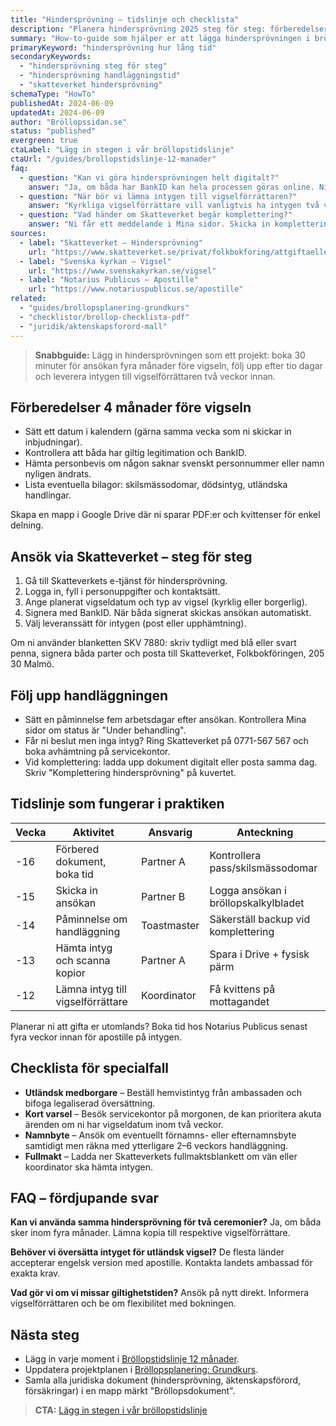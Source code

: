 ```yaml
---
title: "Hindersprövning – tidslinje och checklista"
description: "Planera hindersprövning 2025 steg för steg: förberedelser, ansökan, handläggningstid och leverans av intyg till vigselförrättaren."
summary: "How-to-guide som hjälper er att lägga hindersprövningen i bröllopskalendern med rätt dokument, deadlines och påminnelser."
primaryKeyword: "hindersprövning hur lång tid"
secondaryKeywords:
  - "hindersprövning steg för steg"
  - "hindersprövning handläggningstid"
  - "skatteverket hindersprövning"
schemaType: "HowTo"
publishedAt: 2024-06-09
updatedAt: 2024-06-09
author: "Bröllopssidan.se"
status: "published"
evergreen: true
ctaLabel: "Lägg in stegen i vår bröllopstidslinje"
ctaUrl: "/guides/brollopstidslinje-12-manader"
faq:
  - question: "Kan vi göra hindersprövningen helt digitalt?"
    answer: "Ja, om båda har BankID kan hela processen göras online. Ni får beslutet i Mina sidor och kan beställa intyget till valfri adress eller hämta på servicekontor."
  - question: "När bör vi lämna intygen till vigselförrättaren?"
    answer: "Kyrkliga vigselförrättare vill vanligtvis ha intygen två veckor före vigseln. Borgerliga ceremonier accepterar intygen fram till vigseldagen, men boka in överlämning i god tid för att undvika förseningar."
  - question: "Vad händer om Skatteverket begär komplettering?"
    answer: "Ni får ett meddelande i Mina sidor. Skicka in kompletteringen inom 7 dagar så slipper ni ny ansökan. Handläggningen pausas tills dokumenten kommit in."
sources:
  - label: "Skatteverket – Hindersprövning"
    url: "https://www.skatteverket.se/privat/folkbokforing/attgiftaellerregistrerapartnerskap/hindersprovning.4.18e1b10334ebe8bc80002021.html"
  - label: "Svenska kyrkan – Vigsel"
    url: "https://www.svenskakyrkan.se/vigsel"
  - label: "Notarius Publicus – Apostille"
    url: "https://www.notariuspublicus.se/apostille"
related:
  - "guides/brollopsplanering-grundkurs"
  - "checklistor/brollop-checklista-pdf"
  - "juridik/aktenskapsforord-mall"
---
```


> **Snabbguide:** Lägg in hindersprövningen som ett projekt: boka 30 minuter för ansökan fyra månader före vigseln, följ upp efter tio dagar och leverera intygen till vigselförrättaren två veckor innan.

## Förberedelser 4 månader före vigseln

- Sätt ett datum i kalendern (gärna samma vecka som ni skickar in inbjudningar).
- Kontrollera att båda har giltig legitimation och BankID.
- Hämta personbevis om någon saknar svenskt personnummer eller namn nyligen ändrats.
- Lista eventuella bilagor: skilsmässodomar, dödsintyg, utländska handlingar.

Skapa en mapp i Google Drive där ni sparar PDF:er och kvittenser för enkel delning.

## Ansök via Skatteverket – steg för steg

1. Gå till Skatteverkets e-tjänst för hindersprövning.
2. Logga in, fyll i personuppgifter och kontaktsätt.
3. Ange planerat vigseldatum och typ av vigsel (kyrklig eller borgerlig).
4. Signera med BankID. När båda signerat skickas ansökan automatiskt.
5. Välj leveranssätt för intygen (post eller upphämtning).

Om ni använder blanketten SKV 7880: skriv tydligt med blå eller svart penna, signera båda parter och posta till Skatteverket, Folkbokföringen, 205 30 Malmö.

## Följ upp handläggningen

- Sätt en påminnelse fem arbetsdagar efter ansökan. Kontrollera Mina sidor om status är "Under behandling".
- Får ni beslut men inga intyg? Ring Skatteverket på 0771-567 567 och boka avhämtning på servicekontor.
- Vid komplettering: ladda upp dokument digitalt eller posta samma dag. Skriv "Komplettering hindersprövning" på kuvertet.

## Tidslinje som fungerar i praktiken

| Vecka | Aktivitet                          | Ansvarig | Anteckning |
| ----- | --------------------------------- | -------- | ---------- |
| -16   | Förbered dokument, boka tid       | Partner A | Kontrollera pass/skilsmässodomar |
| -15   | Skicka in ansökan                 | Partner B | Logga ansökan i bröllopskalkylbladet |
| -14   | Påminnelse om handläggning        | Toastmaster | Säkerställ backup vid komplettering |
| -13   | Hämta intyg och scanna kopior     | Partner A | Spara i Drive + fysisk pärm |
| -12   | Lämna intyg till vigselförrättare | Koordinator | Få kvittens på mottagandet |

Planerar ni att gifta er utomlands? Boka tid hos Notarius Publicus senast fyra veckor innan för apostille på intygen.

## Checklista för specialfall

- **Utländsk medborgare** – Beställ hemvistintyg från ambassaden och bifoga legaliserad översättning.
- **Kort varsel** – Besök servicekontor på morgonen, de kan prioritera akuta ärenden om ni har vigseldatum inom två veckor.
- **Namnbyte** – Ansök om eventuellt förnamns- eller efternamnsbyte samtidigt men räkna med ytterligare 2–6 veckors handläggning.
- **Fullmakt** – Ladda ner Skatteverkets fullmaktsblankett om vän eller koordinator ska hämta intygen.

## FAQ – fördjupande svar

**Kan vi använda samma hindersprövning för två ceremonier?**
Ja, om båda sker inom fyra månader. Lämna kopia till respektive vigselförrättare.

**Behöver vi översätta intyget för utländsk vigsel?**
De flesta länder accepterar engelsk version med apostille. Kontakta landets ambassad för exakta krav.

**Vad gör vi om vi missar giltighetstiden?**
Ansök på nytt direkt. Informera vigselförrättaren och be om flexibilitet med bokningen.

## Nästa steg

- Lägg in varje moment i [Bröllopstidslinje 12 månader](/guides/brollopstidslinje-12-manader/).
- Uppdatera projektplanen i [Bröllopsplanering: Grundkurs](/guides/brollopsplanering-grundkurs/).
- Samla alla juridiska dokument (hindersprövning, äktenskapsförord, försäkringar) i en mapp märkt "Bröllopsdokument".

> **CTA:** [Lägg in stegen i vår bröllopstidslinje](/guides/brollopstidslinje-12-manader)
